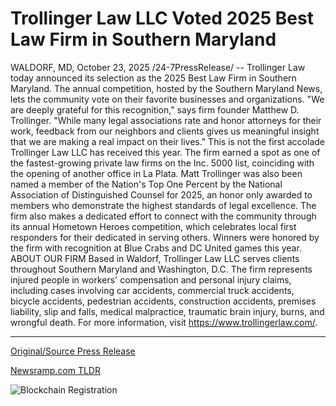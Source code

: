 # Trollinger Law LLC Voted 2025 Best Law Firm in Southern Maryland

WALDORF, MD, October 23, 2025 /24-7PressRelease/ -- Trollinger Law today announced its selection as the 2025 Best Law Firm in Southern Maryland. The annual competition, hosted by the Southern Maryland News, lets the community vote on their favorite businesses and organizations.   "We are deeply grateful for this recognition," says firm founder Matthew D. Trollinger. "While many legal associations rate and honor attorneys for their work, feedback from our neighbors and clients gives us meaningful insight that we are making a real impact on their lives."  This is not the first accolade Trollinger Law LLC has received this year. The firm earned a spot as one of the fastest-growing private law firms on the Inc. 5000 list, coinciding with the opening of another office in La Plata. Matt Trollinger was also been named a member of the Nation's Top One Percent by the National Association of Distinguished Counsel for 2025, an honor only awarded to members who demonstrate the highest standards of legal excellence.   The firm also makes a dedicated effort to connect with the community through its annual Hometown Heroes competition, which celebrates local first responders for their dedicated in serving others. Winners were honored by the firm with recognition at Blue Crabs and DC United games this year.  ABOUT OUR FIRM  Based in Waldorf, Trollinger Law LLC serves clients throughout Southern Maryland and Washington, D.C. The firm represents injured people in workers' compensation and personal injury claims, including cases involving car accidents, commercial truck accidents, bicycle accidents, pedestrian accidents, construction accidents, premises liability, slip and falls, medical malpractice, traumatic brain injury, burns, and wrongful death. For more information, visit https://www.trollingerlaw.com/. 

---

[Original/Source Press Release](https://www.24-7pressrelease.com/press-release/527968/trollinger-law-llc-voted-2025-best-law-firm-in-southern-maryland)
                    

[Newsramp.com TLDR](https://newsramp.com/curated-news/trollinger-law-named-2025-best-law-firm-in-southern-maryland/43dc7791aa83de0b5b02de9421bc23d9) 

 

 



![Blockchain Registration](https://cdn.newsramp.app/24-7PressRelease/qrcode/2510/23/jadelNa9.webp)